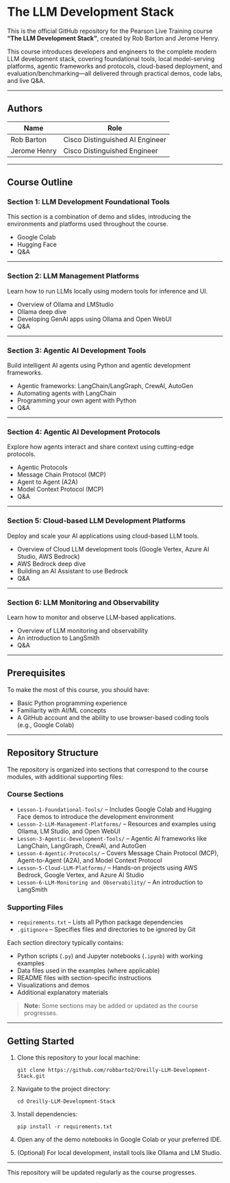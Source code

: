 # The LLM Development Stack

This is the official GitHub repository for the Pearson Live Training course **“The LLM Development Stack”**, created by Rob Barton and Jerome Henry.

This course introduces developers and engineers to the complete modern LLM development stack, covering foundational tools, local model-serving platforms, agentic frameworks and protocols, cloud-based deployment, and evaluation/benchmarking—all delivered through practical demos, code labs, and live Q&A.

---

## Authors

| Name            | Role                            |
|-----------------|---------------------------------|
| Rob Barton      | Cisco Distinguished AI Engineer |
| Jerome Henry    | Cisco Distinguished Engineer    |

---

## Course Outline

### Section 1: LLM Development Foundational Tools

This section is a combination of demo and slides, introducing the environments and platforms used throughout the course.

- Google Colab  
- Hugging Face  
- Q&A

---

### Section 2: LLM Management Platforms

Learn how to run LLMs locally using modern tools for inference and UI.

- Overview of Ollama and LMStudio  
- Ollama deep dive  
- Developing GenAI apps using Ollama and Open WebUI  
- Q&A

---

### Section 3: Agentic AI Development Tools

Build intelligent AI agents using Python and agentic development frameworks.

- Agentic frameworks: LangChain/LangGraph, CrewAI, AutoGen  
- Automating agents with LangChain  
- Programming your own agent with Python  
- Q&A

---

### Section 4: Agentic AI Development Protocols

Explore how agents interact and share context using cutting-edge protocols.

- Agentic Protocols  
- Message Chain Protocol (MCP)  
- Agent to Agent (A2A)  
- Model Context Protocol (MCP)  
- Q&A

---

### Section 5: Cloud-based LLM Development Platforms

Deploy and scale your AI applications using cloud-based LLM tools.

- Overview of Cloud LLM development tools (Google Vertex, Azure AI Studio, AWS Bedrock)  
- AWS Bedrock deep dive  
- Building an AI Assistant to use Bedrock  
- Q&A

---

### Section 6: LLM Monitoring and Observability

Learn how to monitor and observe LLM-based applications.

- Overview of LLM monitoring and observability  
- An introduction to LangSmith  
- Q&A

---

## Prerequisites

To make the most of this course, you should have:

- Basic Python programming experience  
- Familiarity with AI/ML concepts  
- A GitHub account and the ability to use browser-based coding tools (e.g., Google Colab)

---

## Repository Structure

The repository is organized into sections that correspond to the course modules, with additional supporting files:

### Course Sections

- `Lesson-1-Foundational-Tools/` – Includes Google Colab and Hugging Face demos to introduce the development environment  
- `Lesson-2-LLM-Management-Platforms/` – Resources and examples using Ollama, LM Studio, and Open WebUI  
- `Lesson-3-Agentic-Development-Tools/` – Agentic AI frameworks like LangChain, LangGraph, CrewAI, and AutoGen  
- `Lesson-4-Agentic-Protocols/` – Covers Message Chain Protocol (MCP), Agent-to-Agent (A2A), and Model Context Protocol  
- `Lesson-5-Cloud-LLM-Platforms/` – Hands-on projects using AWS Bedrock, Google Vertex, and Azure AI Studio  
- `Lesson-6-LLM-Monitoring and Observability/` – An introduction to LangSmith 

### Supporting Files

- `requirements.txt` – Lists all Python package dependencies  
- `.gitignore` – Specifies files and directories to be ignored by Git  

Each section directory typically contains:

- Python scripts (`.py`) and Jupyter notebooks (`.ipynb`) with working examples  
- Data files used in the examples (where applicable)  
- README files with section-specific instructions  
- Visualizations and demos  
- Additional explanatory materials  

> **Note:** Some sections may be added or updated as the course progresses.

---

## Getting Started

1. Clone this repository to your local machine:

   `git clone https://github.com/robbarto2/Oreilly-LLM-Development-Stack.git`

2. Navigate to the project directory:

   `cd Oreilly-LLM-Development-Stack`

3. Install dependencies:

   `pip install -r requirements.txt`

4. Open any of the demo notebooks in Google Colab or your preferred IDE.

5. (Optional) For local development, install tools like Ollama and LM Studio.

---

This repository will be updated regularly as the course progresses.
